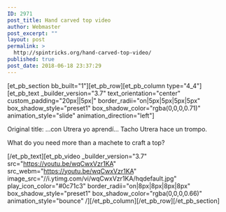 ```yaml
---
ID: 2971
post_title: Hand carved top video
author: Webmaster
post_excerpt: ""
layout: post
permalink: >
  http://spintricks.org/hand-carved-top-video/
published: true
post_date: 2018-06-18 23:37:29
---
```

[et_pb_section bb_built="1"][et_pb_row][et_pb_column type="4_4"][et_pb_text _builder_version="3.7" text_orientation="center" custom_padding="20px||5px|" border_radii="on|5px|5px|5px|5px" box_shadow_style="preset1" box_shadow_color="rgba(0,0,0,0.71)" animation_style="slide" animation_direction="left"]

Original title: ...con Utrera yo aprendí... Tacho Utrera hace un trompo.

What do you need more than a machete to craft a top?

[/et_pb_text][et_pb_video _builder_version="3.7" src="https://youtu.be/wqCwxVzr1KA" src_webm="https://youtu.be/wqCwxVzr1KA" image_src="//i.ytimg.com/vi/wqCwxVzr1KA/hqdefault.jpg" play_icon_color="#0c71c3" border_radii="on|8px|8px|8px|8px" box_shadow_style="preset1" box_shadow_color="rgba(0,0,0,0.66)" animation_style="bounce" /][/et_pb_column][/et_pb_row][/et_pb_section]